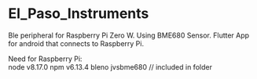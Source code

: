 # El_Paso_Instruments
Ble peripheral for Raspberry Pi Zero W. Using BME680 Sensor.
Flutter App for android that connects to Raspberry Pi.

Need for Raspberry Pi:  
 node v8.17.0
  npm v6.13.4
   bleno
    jvsbme680 // included in folder

